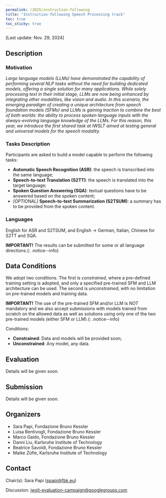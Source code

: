 ```yaml
---
permalink: /2025/instruction-following
title: "Instruction-following Speech Processing track"
toc: true
toc_sticky: true
---
```


<!--
Markdown notes: comments can be formed as in this example;
bulleted lines start with a - ;
if you want to have a line break either put a blank line in between the text or leave two spaces at the end of the line
-->

[Last update: Nov. 29, 2024]

## Description

<!-- Description the task, the languages, and the type of data -->
### Motivation
*Large language models (LLMs) have demonstrated the capability of performing several NLP tasks without the need for building 
dedicated models, offering a single solution for many applications.
While solely processing text in their initial stage, LLMs are now being enhanced by integrating 
other modalities, like vision and audio. 
In this scenario, the emerging paradigm of creating a unique architecture from speech foundation models (SFMs) and LLMs 
is gaining traction to combine the best of both worlds: the ability to process spoken language inputs with the 
always-evolving language knowledge of the LLMs. 
For this reason, this year, we introduce the first shared task at IWSLT aimed at testing general and universal models 
for the speech modality.*

### Tasks Description
Participants are asked to build a model capable to perform the following tasks:
* **Automatic Speech Recognition (ASR)**: the speech is transcribed into the same language;
* **Speech-to-text Translation (S2TT)**: the speech is translated into the target language;
* **Spoken Question Answering (SQA)**: textual questions have to be answered based on the spoken content;
* *[OPTIONAL]* **Speech-to-text Summarization (S2TSUM)**: a summary has to be provided from the spoken content.

### Languages
English for ASR and S2TSUM, and English -> German, Italian, Chinese for S2TT and SQA.

**IMPORTANT!** The results can be submitted for some or all language directions.{: .notice--info}

## Data Conditions

We adopt two conditions. The first is *constrained*, where a pre-defined training setting is adopted, and only a specified pre-trained SFM and LLM architecture can be used. The second is *unconstrained*, with no limitation on pre-trained models and training data.

**IMPORTANT!** The use of the pre-trained SFM and/or LLM is *NOT* mandatory and we also accept submissions with models trained from scratch on the allowed data as well as solutions using only one of the two pre-trained models (either SFM or LLM).{: .notice--info}

Conditions:
* **Constrained**: Data and models will be provided soon;
* **Unconstrained**: Any model, any data.

<!-- Details description of the data and links to download -->


## Evaluation

<!-- Description of metrics used for evaluation, what the official ranking is based on, links to evaluation scripts -->
Details will be given soon.


## Submission

<!-- Description of expected submission format and submission instructions -->

Details will be given soon.


## Organizers

<!-- List of organizers' names and affiliations -->
* Sara Papi, Fondazione Bruno Kessler
* Luisa Bentivogli, Fondazione Bruno Kessler
* Marco Gaido, Fondazione Bruno Kessler
* Danni Liu, Karlsruhe Institute of Technology
* Beatrice Savoldi, Fondazione Bruno Kessler
* Maike Züfle, Karlsruhe Institute of Technology

## Contact

<!-- Add chair(s) and their contact info, as well as standard google group -->
Chair(s): Sara Papi (<spapi@fbk.eu>)

Discussion: <iwslt-evaluation-campaign@googlegroups.com>
